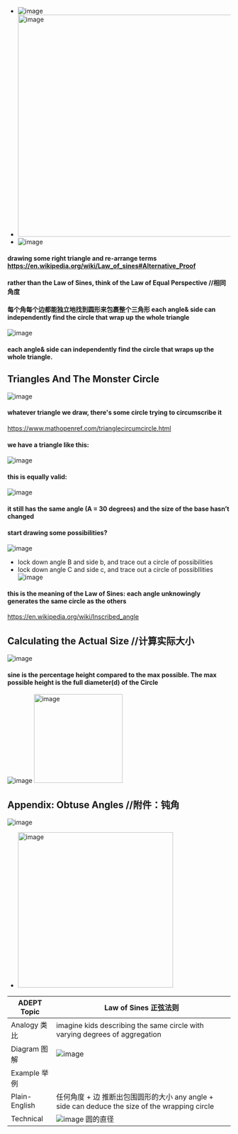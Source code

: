 - ![image](https://user-images.githubusercontent.com/31954987/198840223-8b3a039e-1951-4b4d-addb-2edeef1f61cf.png)
- <img width="500" alt="image" src="https://user-images.githubusercontent.com/31954987/225637191-6c4c42af-774c-473b-9bb6-8fad1dfe53d4.png">
- ![image](https://user-images.githubusercontent.com/31954987/198840229-8b6a9340-32f4-451d-8f4a-abb50dc02c9e.png)

#### drawing some right triangle and re-arrange terms https://en.wikipedia.org/wiki/Law_of_sines#Alternative_Proof
#### rather than the Law of Sines, think of the Law of Equal Perspective //相同角度
#### 每个角每个边都能独立地找到圆形来包裹整个三角形 each angle& side can independently find the circle that wrap up the whole triangle
![image](https://user-images.githubusercontent.com/31954987/198871949-fb9ad900-3db6-42e1-96ba-d375210ced66.png)
#### **each angle& side can independently find the circle that wraps up the whole triangle**. 

## Triangles And The Monster Circle 
![image](https://user-images.githubusercontent.com/31954987/198873409-3b59bca1-833a-4af7-96b6-4c183789957b.png)
#### whatever triangle we draw, there's some circle trying to circumscribe it
https://www.mathopenref.com/trianglecircumcircle.html

#### we have a triangle like this:
![image](https://user-images.githubusercontent.com/31954987/198873498-a7e47b3d-b5f8-48b7-b392-9f26bb0eb425.png)

#### this is equally valid:
![image](https://user-images.githubusercontent.com/31954987/198873513-129c2153-3327-4f5f-a783-64b79d02ea9c.png)

#### it still has the same angle (A = 30 degrees) and the size of the base hasn’t changed 
#### start drawing some possibilities?
![image](https://user-images.githubusercontent.com/31954987/198873637-9fa2dd67-d630-4d31-a66f-af7b6ca8874c.png)

- lock down angle B and side b, and trace out a circle of possibilities
- lock down angle C and side c, and trace out a circle of possibllities
![image](https://user-images.githubusercontent.com/31954987/198873836-6bc4c777-ca2f-4e59-9fb1-6ae15f8d52a9.png)
#### this is the meaning of the Law of Sines: each angle unknowingly generates the same circle as the others 
https://en.wikipedia.org/wiki/Inscribed_angle

## Calculating the Actual Size //计算实际大小

![image](https://user-images.githubusercontent.com/31954987/198874057-00318b50-0b60-4afd-97d4-cdd7d6becc59.png)
#### sine is the percentage height compared to the max possible. The max possible height is the full diameter(d) of the Circle
![image](https://user-images.githubusercontent.com/31954987/198874340-ea76b235-7fff-4fa6-80ce-a49908d05b7e.png)
<img width="200" alt="image" src="https://user-images.githubusercontent.com/31954987/225639770-8fec131d-bf21-4595-b334-155116643779.png">

## Appendix: Obtuse Angles //附件：钝角
![image](https://user-images.githubusercontent.com/31954987/225640578-9a253d0d-3872-4030-9dc1-5e8442d983e7.png)
- <img width="350" alt="image" src="https://user-images.githubusercontent.com/31954987/225640910-883c57f7-e924-42b1-a0a8-bbdcaabb6734.png">


|ADEPT Topic|Law of Sines 正弦法则|
|-----------|--------------------|
|Analogy 类比|imagine kids describing the same circle with varying degrees of aggregation|
|Diagram 图解|![image](https://user-images.githubusercontent.com/31954987/198879706-5e913bfd-74b7-4b0a-a875-05209219ea6a.png)|
|Example 举例|
|Plain-English|任何角度 + 边 推断出包围圆形的大小 any angle + side can deduce the size of the wrapping circle|
|Technical|![image](https://user-images.githubusercontent.com/31954987/198880416-bd209507-b198-4d3e-b202-9774a9f2e654.png) 圆的直径|



